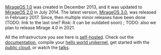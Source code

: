 [MirageOS 1.0](https://mirage.io/blog/announcing-mirage10) was created in December 2013, and it was updated to [MirageOS 2.0](https://mirage.io/blog/announcing-mirage-20-release) in July 2014. The latest version, [MirageOS 3.0](https://mirage.io/blog/announcing-mirage-30-release), was released in February 2017. Since, then multiple minor releases have been done (TODO: link to the last one? Risk: it can be outdated soon) ; TODO: also we plan to release Mirage 4.0 in 2021.

All the infrastructure you see here is [self-hosted](https://github.com/mirage/mirage-www). Check out the [documentation](https://mirage.io/wiki), compile your [hello world unikernel](https://mirage.io/wiki/hello-world), get started with the [public cloud](https://mirage.io/wiki/xen-boot), or watch the [talks](https://mirage.io/wiki/talks).

